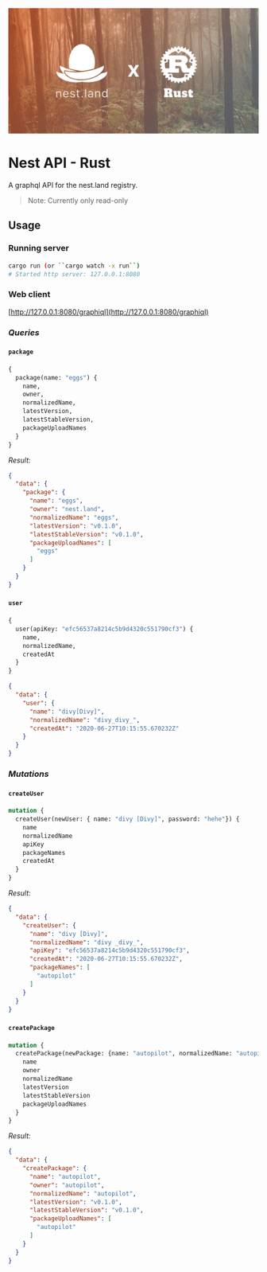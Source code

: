 <img src="./assets/cover.jpg">

# Nest API - Rust

A graphql API for the nest.land registry.

> Note: Currently only read-only

## Usage

### Running server

```bash
cargo run (or ``cargo watch -x run``)
# Started http server: 127.0.0.1:8080
```

### Web client
[http://127.0.0.1:8080/graphiql](http://127.0.0.1:8080/graphiql)

### _Queries_

#### `package`

```graphql
{
  package(name: "eggs") {
    name,
    owner,
    normalizedName,
    latestVersion,
    latestStableVersion,
    packageUploadNames
  }
}
```
_Result:_
```json
{
  "data": {
    "package": {
      "name": "eggs",
      "owner": "nest.land",
      "normalizedName": "eggs",
      "latestVersion": "v0.1.0",
      "latestStableVersion": "v0.1.0",
      "packageUploadNames": [
        "eggs"
      ]
    }
  }
}
```

#### `user`

```graphql
{
  user(apiKey: "efc56537a8214c5b9d4320c551790cf3") {
    name,
    normalizedName,
  	createdAt
  }
}
```

```json
{
  "data": {
    "user": {
      "name": "divy[Divy]",
      "normalizedName": "divy_divy_",
      "createdAt": "2020-06-27T10:15:55.670232Z"
    }
  }
}
```

### _Mutations_

#### `createUser`

```graphql
mutation {
  createUser(newUser: { name: "divy [Divy]", password: "hehe"}) {
    name
    normalizedName
    apiKey
    packageNames
    createdAt
  }
}
```

_Result:_

```json
{
  "data": {
    "createUser": {
      "name": "divy [Divy]",
      "normalizedName": "divy _divy_",
      "apiKey": "efc56537a8214c5b9d4320c551790cf3",
      "createdAt": "2020-06-27T10:15:55.670232Z",
      "packageNames": [
        "autopilot"
      ]
    }
  }
}
```

#### `createPackage`

```graphql
mutation {
  createPackage(newPackage: {name: "autopilot", normalizedName: "autopilot", owner: "divy", description: "Cross-platform desktop automation", repository: "https://github.com/divy-work/nest-api-rust", latestVersion: "v0.1.0", latestStableVersion: "v0.1.0", packageUploadNames: ["autopilot"], locked: false, malicious: false, unlisted: false, updatedAt: "sometime", createdAt: "sometime"}) {
    name
    owner
    normalizedName
    latestVersion
    latestStableVersion
    packageUploadNames
  }
}
```

_Result:_
```json
{
  "data": {
    "createPackage": {
      "name": "autopilot",
      "owner": "autopilot",
      "normalizedName": "autopilot",
      "latestVersion": "v0.1.0",
      "latestStableVersion": "v0.1.0",
      "packageUploadNames": [
        "autopilot"
      ]
    }
  }
}
```
